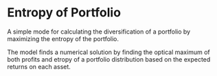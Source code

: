 # Entropy of Portfolio

A simple mode for calculating the diversification of a portfolio by maximizing the entropy of the portfolio.

The model finds a numerical solution by finding the optical maximum of both profits and etropy of a portfolio distribution based on the expected returns on each asset.
